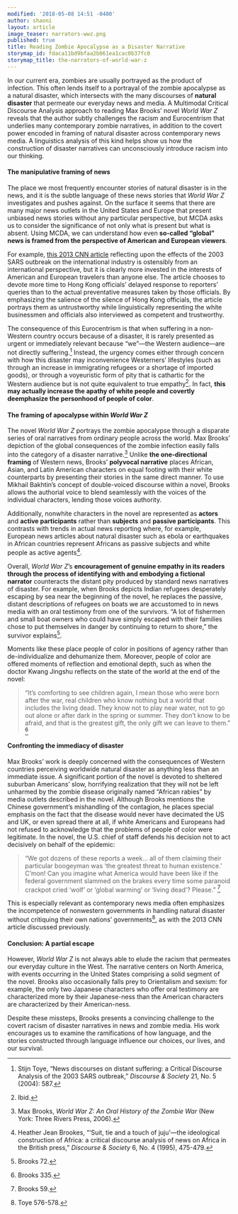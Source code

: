 ```yaml
---
modified: '2018-05-08 14:51 -0400'
author: shaoni
layout: article
image_teaser: narrators-wwz.png
published: true
title: Reading Zombie Apocalypse as a Disaster Narrative
storymap_id: fdaca11bd9bfaa2b061ea1cac0b37fc0
storymap_title: the-narrators-of-world-war-z
---
```


In our current era, zombies are usually portrayed as the product of infection. This often lends itself to a portrayal of the zombie apocalypse as a natural disaster, which intersects with the many discourses of **natural disaster** that permeate our everyday news and media. A Multimodal Critical Discourse Analysis approach to reading Max Brooks’ novel *World War Z* reveals that the author subtly challenges the racism and Eurocentrism that underlies many contemporary zombie narratives, in addition to the covert power encoded in framing of natural disaster across contemporary news media. A linguistics analysis of this kind helps show us how the construction of disaster narratives can unconsciously introduce racism into our thinking.

#### The manipulative framing of news

The place we most frequently encounter stories of natural disaster is in the news, and it is the subtle language of these news stories that *World War Z* investigates and pushes against. On the surface it seems that there are many major news outlets in the United States and Europe that present unbiased news stories without any particular perspective, but MCDA asks us to consider the significance of not only what is present but what is absent. Using MCDA, we can understand how even **so-called “global” news is framed from the perspective of American and European viewers**. 

For example, [this 2013 CNN article](https://www.cnn.com/travel/article/sars-lessons-we-learned/index.html) reflecting upon the effects of the 2003 SARS outbreak on the international industry is ostensibly from an international perspective, but it is clearly more invested in the interests of American and European travelers than anyone else. The article chooses to devote more time to Hong Kong officials’ delayed response to reporters’ queries than to the actual preventative measures taken by those officials. By emphasizing the salience of the silence of Hong Kong officials, the article portrays them as untrustworthy while linguistically representing the white businessmen and officials also interviewed as competent and trustworthy.

The consequence of this Eurocentrism is that when suffering in a non-Western country occurs because of a disaster, it is rarely presented as urgent or immediately relevant because “we”—the Western audience—are not directly suffering.[^1] Instead, the urgency comes either through concern with how this disaster may inconvenience Westerners’ lifestyles (such as through an increase in immigrating refugees or a shortage of imported goods), or through a voyeuristic form of pity that is cathartic for the Western audience but is not quite equivalent to true empathy[^2]. In fact, **this may actually increase the apathy of white people and covertly deemphasize the personhood of people of color**.

#### The framing of apocalypse within *World War Z*

The novel *World War Z* portrays the zombie apocalypse through a disparate series of oral narratives from ordinary people across the world. Max Brooks’ depiction of the global consequences of the zombie infection easily falls into the category of a disaster narrative.[^3] Unlike **the one-directional framing** of Western news, Brooks’ **polyvocal narrative** places African, Asian, and Latin American characters on equal footing with their white counterparts by presenting their stories in the same direct manner. To use Mikhail Bakhtin’s concept of double-voiced discourse within a novel, Brooks allows the authorial voice to blend seamlessly with the voices of the individual characters, lending those voices authority.

Additionally, nonwhite characters in the novel are represented as **actors** and **active participants** rather than **subjects** and **passive participants**. This contrasts with trends in actual news reporting where, for example, European news articles about natural disaster such as ebola or earthquakes in African countries represent Africans as passive subjects and white people as active agents[^4]. 

Overall, *World War Z*’s **encouragement of genuine empathy in its readers through the process of identifying with and embodying a fictional narrator** counteracts the distant pity produced by standard news narratives of disaster. For example, when Brooks depicts Indian refugees desperately escaping by sea near the beginning of the novel, he replaces the passive, distant descriptions of refugees on boats we are accustomed to in news media with an oral testimony from one of the survivors. “A lot of fishermen and small boat owners who could have simply escaped with their families chose to put themselves in danger by continuing to return to shore,” the survivor explains[^5]. 

Moments like these place people of color in positions of agency rather than de-individualize and dehumanize them. Moreover, people of color are offered moments of reflection and emotional depth, such as when the doctor Kwang Jingshu reflects on the state of the world at the end of the novel:

>“It’s comforting to see children again, I mean those who were born after the war, real children who know nothing but a world that includes the living dead. They know not to play near water, not to go out alone or after dark in the spring or summer. They don’t know to be afraid, and that is the greatest gift, the only gift we can leave to them.” [^6]

#### Confronting the immediacy of disaster

Max Brooks’ work is deeply concerned with the consequences of Western countries perceiving worldwide natural disaster as anything less than an immediate issue. A significant portion of the novel is devoted to sheltered suburban Americans’ slow, horrifying realization that they will not be left unharmed by the zombie disease originally named “African rabies” by media outlets described in the novel. Although Brooks mentions the Chinese government’s mishandling of the contagion, he places special emphasis on the fact that the disease would never have decimated the US and UK, or even spread there at all, if white Americans and Europeans had not refused to acknowledge that the problems of people of color were legitimate. In the novel, the U.S. chief of staff defends his decision not to act decisively on behalf of the epidemic:

>“We got dozens of these reports a week… all of them claiming their particular boogeyman was ‘the greatest threat to human existence.’ C’mon! Can you imagine what America would have been like if the federal government slammed on the brakes every time some paranoid crackpot cried ‘wolf’ or ‘global warming’ or ‘living dead’? Please.” [^7]

This is especially relevant as contemporary news media often emphasizes the incompetence of nonwestern governments in handling natural disaster without critiquing their own nations’ governments[^8], as with the 2013 CNN article discussed previously.

#### Conclusion: A partial escape

However, *World War Z* is not always able to elude the racism that permeates our everyday culture in the West. The narrative centers on North America, with events occurring in the United States comprising a solid segment of the novel. Brooks also occasionally falls prey to Orientalism and sexism: for example, the only two Japanese characters who offer oral testimony are characterized more by their Japanese-ness than the American characters are characterized by their American-ness. 

Despite these missteps, Brooks presents a convincing challenge to the covert racism of disaster narratives in news and zombie media. His work encourages us to examine the ramifications of how language, and the stories constructed through language influence our choices, our lives, and our survival.



[^1]: Stijn Toye, “News discourses on distant suffering: a Critical Discourse Analysis of the 2003 SARS outbreak,” *Discourse & Society* 21, No. 5 (2004): 587.
[^2]: Ibid.
[^3]: Max Brooks, *World War Z: An Oral History of the Zombie War* (New York: Three Rivers Press, 2006).
[^4]: Heather Jean Brookes, “‘Suit, tie and a touch of juju’—the ideological construction of Africa: a critical discourse analysis of news on Africa in the British press,” *Discourse & Society* 6, No. 4 (1995), 475-479.
[^5]: Brooks 72.
[^6]: Brooks 335.
[^7]: Brooks 59.
[^8]: Toye 576-578.
